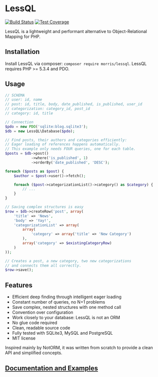 # LessQL

[![Build Status](https://travis-ci.org/morris/lessql.svg?branch=master)](https://travis-ci.org/morris/lessql)
[ ![Test Coverage](https://codeclimate.com/github/morris/lessql/badges/coverage.svg) ](https://codeclimate.com/github/morris/lessql/coverage)

LessQL is a lightweight and performant alternative to Object-Relational Mapping for PHP.

## Installation

Install LessQL via composer: `composer require morris/lessql`.
LessQL requires PHP >= 5.3.4 and PDO.

## Usage

```php
// SCHEMA
// user: id, name
// post: id, title, body, date_published, is_published, user_id
// categorization: category_id, post_id
// category: id, title

// Connection
$pdo = new PDO('sqlite:blog.sqlite3');
$db = new LessQL\Database($pdo);

// Find posts, their authors and categories efficiently:
// Eager loading of references happens automatically.
// This example only needs FOUR queries, one for each table.
$posts = $db->post()
	        ->where('is_published', 1)
	        ->orderBy('date_published', 'DESC');

foreach ($posts as $post) {
	$author = $post->user()->fetch();

	foreach ($post->categorizationList()->category() as $category) {
		// ...
	}
}

// Saving complex structures is easy
$row = $db->createRow('post', array(
	'title' => 'News',
	'body' => 'Yay!',
	'categorizationList' => array(
		array(
			'category' => array('title' => 'New Category')
		),
		array('category' => $existingCategoryRow)
	)
));

// Creates a post, a new category, two new categorizations
// and connects them all correctly.
$row->save();
```

## Features

- Efficient deep finding through intelligent eager loading
- Constant number of queries, no N+1 problems
- Save complex, nested structures with one method call
- Convention over configuration
- Work closely to your database: LessQL is not an ORM
- No glue code required
- Clean, readable source code
- Fully tested with SQLite3, MySQL and PostgreSQL
- MIT license

Inspired mainly by NotORM, it was written from scratch to provide a clean API and simplified concepts.

## [Documentation and Examples](doc)
